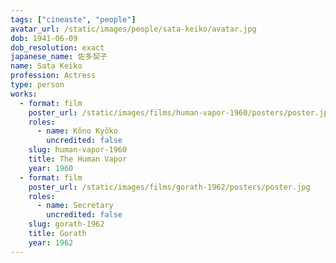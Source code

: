 ```yaml
---
tags: ["cineaste", "people"]
avatar_url: /static/images/people/sata-keiko/avatar.jpg
dob: 1941-06-09
dob_resolution: exact
japanese_name: 佐多契子
name: Sata Keiko
profession: Actress
type: person
works:
  - format: film
    poster_url: /static/images/films/human-vapor-1960/posters/poster.jpg
    roles:
      - name: Kôno Kyôko
        uncredited: false
    slug: human-vapor-1960
    title: The Human Vapor
    year: 1960
  - format: film
    poster_url: /static/images/films/gorath-1962/posters/poster.jpg
    roles:
      - name: Secretary
        uncredited: false
    slug: gorath-1962
    title: Gorath
    year: 1962
---
```


